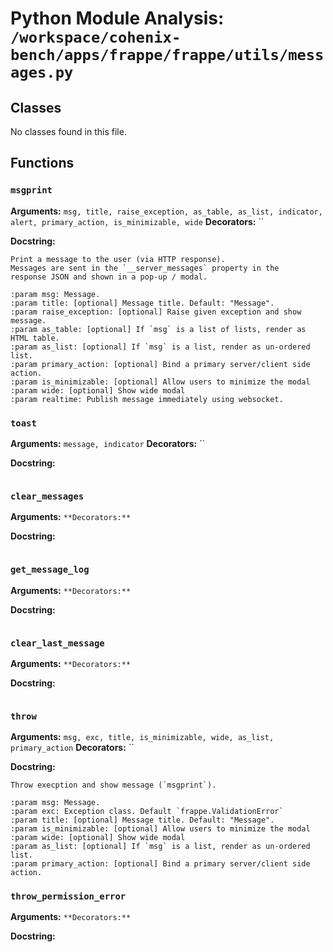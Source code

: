 # Python Module Analysis: `/workspace/cohenix-bench/apps/frappe/frappe/utils/messages.py`

## Classes

No classes found in this file.


## Functions

### `msgprint`
**Arguments:** `msg, title, raise_exception, as_table, as_list, indicator, alert, primary_action, is_minimizable, wide`
**Decorators:** ``

**Docstring:**
```
Print a message to the user (via HTTP response).
Messages are sent in the `__server_messages` property in the
response JSON and shown in a pop-up / modal.

:param msg: Message.
:param title: [optional] Message title. Default: "Message".
:param raise_exception: [optional] Raise given exception and show message.
:param as_table: [optional] If `msg` is a list of lists, render as HTML table.
:param as_list: [optional] If `msg` is a list, render as un-ordered list.
:param primary_action: [optional] Bind a primary server/client side action.
:param is_minimizable: [optional] Allow users to minimize the modal
:param wide: [optional] Show wide modal
:param realtime: Publish message immediately using websocket.
```
### `toast`
**Arguments:** `message, indicator`
**Decorators:** ``

**Docstring:**
```

```
### `clear_messages`
**Arguments:** ``
**Decorators:** ``

**Docstring:**
```

```
### `get_message_log`
**Arguments:** ``
**Decorators:** ``

**Docstring:**
```

```
### `clear_last_message`
**Arguments:** ``
**Decorators:** ``

**Docstring:**
```

```
### `throw`
**Arguments:** `msg, exc, title, is_minimizable, wide, as_list, primary_action`
**Decorators:** ``

**Docstring:**
```
Throw execption and show message (`msgprint`).

:param msg: Message.
:param exc: Exception class. Default `frappe.ValidationError`
:param title: [optional] Message title. Default: "Message".
:param is_minimizable: [optional] Allow users to minimize the modal
:param wide: [optional] Show wide modal
:param as_list: [optional] If `msg` is a list, render as un-ordered list.
:param primary_action: [optional] Bind a primary server/client side action.
```
### `throw_permission_error`
**Arguments:** ``
**Decorators:** ``

**Docstring:**
```

```

